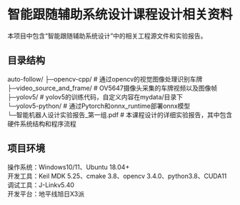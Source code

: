 # 智能跟随辅助系统设计课程设计相关资料
本项目中包含“智能跟随辅助系统设计”中的相关工程源文件和实验报告。
## 目录结构
auto-follow/
├─opencv-cpp/                        # 通过opencv的视觉图像处理识别车牌  
├─video_source_and_frame/            # OV5647摄像头采集的车牌视频以及图像帧  
├─yolov5/                            # yolov5的训练代码，自定义内容在mydata/目录下  
└─yolov5-python/                     # 通过Pytorch和onnx_runtime部署onnx模型  
└─智能机器人设计实验报告_第一组.pdf    # 本课程设计的详细实验报告，其中包含硬件系统结构和程序流程  
## 项目环境
操作系统：Windows10/11、Ubuntu 18.04+  
开发工具：Keil MDK 5.25、cmake 3.8、opencv 3.4.0、python3.8、CUDA11  
调试工具：J-Linkv5.40  
开发平台：地平线旭日X3派
